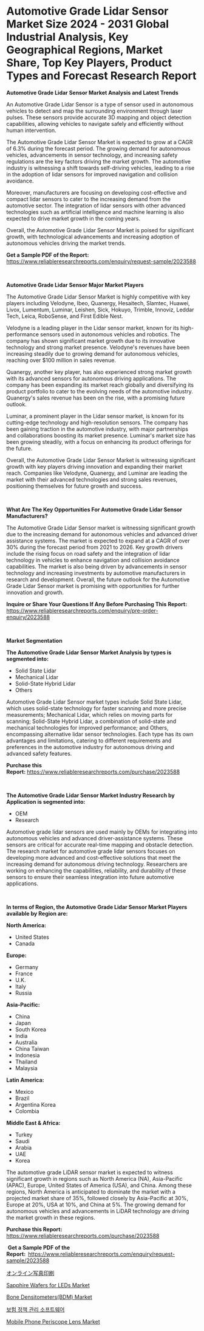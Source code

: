 <p><h1>Automotive Grade Lidar Sensor Market Size 2024 - 2031 Global Industrial Analysis, Key Geographical Regions, Market Share, Top Key Players, Product Types and Forecast Research Report</h1></p><p><strong>Automotive Grade Lidar Sensor Market Analysis and Latest Trends</strong></p>
<p><p>An Automotive Grade Lidar Sensor is a type of sensor used in autonomous vehicles to detect and map the surrounding environment through laser pulses. These sensors provide accurate 3D mapping and object detection capabilities, allowing vehicles to navigate safely and efficiently without human intervention.</p><p>The Automotive Grade Lidar Sensor Market is expected to grow at a CAGR of 6.3% during the forecast period. The growing demand for autonomous vehicles, advancements in sensor technology, and increasing safety regulations are the key factors driving the market growth. The automotive industry is witnessing a shift towards self-driving vehicles, leading to a rise in the adoption of lidar sensors for improved navigation and collision avoidance.</p><p>Moreover, manufacturers are focusing on developing cost-effective and compact lidar sensors to cater to the increasing demand from the automotive sector. The integration of lidar sensors with other advanced technologies such as artificial intelligence and machine learning is also expected to drive market growth in the coming years.</p><p>Overall, the Automotive Grade Lidar Sensor Market is poised for significant growth, with technological advancements and increasing adoption of autonomous vehicles driving the market trends.</p></p>
<p><strong>Get a Sample PDF of the Report:&nbsp;</strong> <a href="https://www.reliableresearchreports.com/enquiry/request-sample/2023588">https://www.reliableresearchreports.com/enquiry/request-sample/2023588</a></p>
<p>&nbsp;</p>
<p><strong>Automotive Grade Lidar Sensor Major Market Players</strong></p>
<p><p>The Automotive Grade Lidar Sensor Market is highly competitive with key players including Velodyne, Ibeo, Quanergy, Hesaitech, Slamtec, Huawei, Livox, Lumentum, Luminar, Leishen, Sick, Hokuyo, Trimble, Innoviz, Leddar Tech, Leica, RoboSense, and First Edible Nest.</p><p>Velodyne is a leading player in the Lidar sensor market, known for its high-performance sensors used in autonomous vehicles and robotics. The company has shown significant market growth due to its innovative technology and strong market presence. Velodyne's revenues have been increasing steadily due to growing demand for autonomous vehicles, reaching over $100 million in sales revenue.</p><p>Quanergy, another key player, has also experienced strong market growth with its advanced sensors for autonomous driving applications. The company has been expanding its market reach globally and diversifying its product portfolio to cater to the evolving needs of the automotive industry. Quanergy's sales revenue has been on the rise, with a promising future outlook.</p><p>Luminar, a prominent player in the Lidar sensor market, is known for its cutting-edge technology and high-resolution sensors. The company has been gaining traction in the automotive industry, with major partnerships and collaborations boosting its market presence. Luminar's market size has been growing steadily, with a focus on enhancing its product offerings for the future.</p><p>Overall, the Automotive Grade Lidar Sensor Market is witnessing significant growth with key players driving innovation and expanding their market reach. Companies like Velodyne, Quanergy, and Luminar are leading the market with their advanced technologies and strong sales revenues, positioning themselves for future growth and success.</p></p>
<p>&nbsp;</p>
<p><strong>What Are The Key Opportunities For Automotive Grade Lidar Sensor Manufacturers?</strong></p>
<p><p>The Automotive Grade Lidar Sensor market is witnessing significant growth due to the increasing demand for autonomous vehicles and advanced driver assistance systems. The market is expected to expand at a CAGR of over 30% during the forecast period from 2021 to 2026. Key growth drivers include the rising focus on road safety and the integration of lidar technology in vehicles to enhance navigation and collision avoidance capabilities. The market is also being driven by advancements in sensor technology and increasing investments by automotive manufacturers in research and development. Overall, the future outlook for the Automotive Grade Lidar Sensor market is promising with opportunities for further innovation and growth.</p></p>
<p><strong>Inquire or Share Your Questions If Any Before Purchasing This Report:</strong> <a href="https://www.reliableresearchreports.com/enquiry/pre-order-enquiry/2023588">https://www.reliableresearchreports.com/enquiry/pre-order-enquiry/2023588</a></p>
<p>&nbsp;</p>
<p><strong>Market Segmentation</strong></p>
<p><strong>The Automotive Grade Lidar Sensor Market Analysis by types is segmented into:</strong></p>
<p><ul><li>Solid State Lidar</li><li>Mechanical Lidar</li><li>Solid-State Hybrid Lidar</li><li>Others</li></ul></p>
<p><p>Automotive Grade Lidar Sensor market types include Solid State Lidar, which uses solid-state technology for faster scanning and more precise measurements; Mechanical Lidar, which relies on moving parts for scanning; Solid-State Hybrid Lidar, a combination of solid-state and mechanical technologies for improved performance; and Others, encompassing alternative lidar sensor technologies. Each type has its own advantages and limitations, catering to different requirements and preferences in the automotive industry for autonomous driving and advanced safety features.</p></p>
<p><strong>Purchase this Report:&nbsp;</strong><a href="https://www.reliableresearchreports.com/purchase/2023588">https://www.reliableresearchreports.com/purchase/2023588</a></p>
<p>&nbsp;</p>
<p><strong>The Automotive Grade Lidar Sensor Market Industry Research by Application is segmented into:</strong></p>
<p><ul><li>OEM</li><li>Research</li></ul></p>
<p><p>Automotive grade lidar sensors are used mainly by OEMs for integrating into autonomous vehicles and advanced driver-assistance systems. These sensors are critical for accurate real-time mapping and obstacle detection. The research market for automotive grade lidar sensors focuses on developing more advanced and cost-effective solutions that meet the increasing demand for autonomous driving technology. Researchers are working on enhancing the capabilities, reliability, and durability of these sensors to ensure their seamless integration into future automotive applications.</p></p>
<p>&nbsp;</p>
<p><strong>In terms of Region, the Automotive Grade Lidar Sensor Market Players available by Region are:</strong></p>
<p>
    <p> <strong> North America: </strong>
        <ul>
            <li>United States</li>
            <li>Canada</li>
        </ul>
        </p> 
    <p> <strong> Europe: </strong>
        <ul>
            <li>Germany</li>
            <li>France</li>
            <li>U.K.</li>
            <li>Italy</li>
            <li>Russia</li>
        </ul>
        </p> 
    <p> <strong> Asia-Pacific: </strong>
        <ul>
            <li>China</li>
            <li>Japan</li>
            <li>South Korea</li>
            <li>India</li>
            <li>Australia</li>
            <li>China Taiwan</li>
            <li>Indonesia</li>
            <li>Thailand</li>
            <li>Malaysia</li>
        </ul>
        </p> 
    <p> <strong> Latin America: </strong>
        <ul>
            <li>Mexico</li>
            <li>Brazil</li>
            <li>Argentina Korea</li>
            <li>Colombia</li>
        </ul>
        </p> 
    <p> <strong> Middle East & Africa: </strong>
        <ul>
            <li>Turkey</li>
            <li>Saudi</li>
            <li>Arabia</li>
            <li>UAE</li>
            <li>Korea</li>
        </ul>
    </p>
    </p>
<p><p>The automotive grade LiDAR sensor market is expected to witness significant growth in regions such as North America (NA), Asia-Pacific (APAC), Europe, United States of America (USA), and China. Among these regions, North America is anticipated to dominate the market with a projected market share of 35%, followed closely by Asia-Pacific at 30%, Europe at 20%, USA at 10%, and China at 5%. The growing demand for autonomous vehicles and advancements in LiDAR technology are driving the market growth in these regions.</p></p>
<p><strong>Purchase this Report: </strong><a href="https://www.reliableresearchreports.com/purchase/2023588">https://www.reliableresearchreports.com/purchase/2023588</a></p>
<p>&nbsp;<strong>Get a Sample PDF of the Report:&nbsp;&nbsp;</strong><a href="https://www.reliableresearchreports.com/enquiry/request-sample/2023588">https://www.reliableresearchreports.com/enquiry/request-sample/2023588</a></p>
<p><strong></strong></p>
<p><p><a href="https://medium.com/@saboleigh8/%E3%82%AA%E3%83%B3%E3%83%A9%E3%82%A4%E3%83%B3%E5%86%99%E7%9C%9F%E5%8D%B0%E5%88%B7%E5%B8%82%E5%A0%B4%E3%81%AE%E8%A6%8F%E6%A8%A1%E3%81%AF-%E3%82%B0%E3%83%AD%E3%83%BC%E3%83%90%E3%83%AB%E7%94%A3%E6%A5%AD%E3%81%AB%E3%81%8A%E3%81%91%E3%82%8B%E6%9C%80%E9%81%A9%E3%81%AA%E3%83%9E%E3%83%BC%E3%82%B1%E3%83%86%E3%82%A3%E3%83%B3%E3%82%B0%E3%83%81%E3%83%A3%E3%83%8D%E3%83%AB%E3%82%92%E7%A4%BA%E3%81%97%E3%81%A6%E3%81%84%E3%81%BE%E3%81%99-fb1350a0950e">オンライン写真印刷</a></p><p><a href="https://view.publitas.com/reportprime-1/sapphire-wafers-for-leds-market-research-report-forecasted-for-period-from-2024-2031-by-market-type-market-application-and-region/">Sapphire Wafers for LEDs Market</a></p><p><a href="https://three-jumbo-f6d.notion.site/Bone-Densitometers-BDM-Market-Size-Market-Trends-and-Growth-Outlook-forecasted-for-period-from-20-2fc965c9534849d3a1ed0628cd8a9aff">Bone Densitometers(BDM) Market</a></p><p><a href="https://medium.com/@bentleemidoriestelle7o/%EB%B3%B4%ED%97%98-%EC%A0%95%EC%B1%85-%EA%B4%80%EB%A6%AC-%EC%86%8C%ED%94%84%ED%8A%B8%EC%9B%A8%EC%96%B4-%EC%8B%9C%EC%9E%A5-%EB%B3%B4%EA%B3%A0%EC%84%9C%EB%8A%94-%EC%9D%B4-%EC%8B%9C%EC%9E%A5%EC%9D%98-%EC%B5%9C%EC%8B%A0-%ED%8A%B8%EB%A0%8C%EB%93%9C%EC%99%80-%EC%84%B1%EC%9E%A5-%EA%B8%B0%ED%9A%8C%EB%A5%BC-%EB%B3%B4%EC%97%AC%EC%A4%8D%EB%8B%88%EB%8B%A4-72930780e6ac">보험 정책 관리 소프트웨어</a></p><p><a href="https://view.publitas.com/reportprime-1/mobile-phone-periscope-lens-market-share-market-new-trends-analysis-report-by-type-by-application-by-end-use-by-region-and-segment-forecasts-2024-2031/">Mobile Phone Periscope Lens Market</a></p></p>